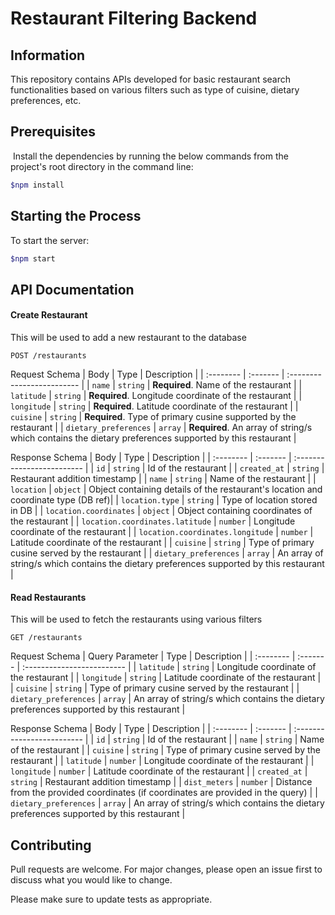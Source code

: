 # Restaurant Filtering Backend

## Information
This repository contains APIs developed for basic restaurant search functionalities based on various filters such as type of cuisine, dietary preferences, etc.

## Prerequisites
 Install the dependencies by running the below commands from the project's root directory in the command line:
```bash
$npm install
```

## Starting the Process
To start the server:
```bash 
$npm start
```

## API Documentation

#### Create Restaurant
This will be used to add a new restaurant to the database

```http
POST /restaurants
```
Request Schema
| Body | Type     | Description                |
| :-------- | :------- | :------------------------- |
| `name` | `string` | **Required**. Name of the restaurant |
| `latitude` | `string` | **Required**. Longitude coordinate of the restaurant |
| `longitude` | `string` | **Required**. Latitude coordinate of the restaurant |
| `cuisine` | `string` | **Required**. Type of primary cusine supported by the restaurant |
| `dietary_preferences` | `array` | **Required**. An array of string/s which contains the dietary preferences supported by this restaurant |

Response Schema
| Body | Type     | Description                |
| :-------- | :------- | :------------------------- |
| `id` | `string` | Id of the restaurant |
| `created_at` | `string` | Restaurant addition timestamp |
| `name` | `string` | Name of the restaurant |
| `location` | `object` | Object containing details of the restaurant's location and coordinate type (DB ref)|
| `location.type` | `string` | Type of location stored in DB |
| `location.coordinates` | `object` | Object containing coordinates of the restaurant |
| `location.coordinates.latitude` | `number` | Longitude coordinate of the restaurant |
| `location.coordinates.longitude` | `number` | Latitude coordinate of the restaurant |
| `cuisine` | `string` | Type of primary cusine served by the restaurant |
| `dietary_preferences` | `array` | An array of string/s which contains the dietary preferences supported by this restaurant |

#### Read Restaurants
This will be used to fetch the restaurants using various filters

```http
GET /restaurants
```
Request Schema
| Query Parameter | Type     | Description                |
| :-------- | :------- | :------------------------- |
| `latitude` | `string` | Longitude coordinate of the restaurant |
| `longitude` | `string` | Latitude coordinate of the restaurant |
| `cuisine` | `string` | Type of primary cusine served by the restaurant |
| `dietary_preferences` | `array` | An array of string/s which contains the dietary preferences supported by this restaurant |

Response Schema
| Body | Type     | Description                |
| :-------- | :------- | :------------------------- |
| `id` | `string` | Id of the restaurant |
| `name` | `string` | Name of the restaurant |
| `cuisine` | `string` | Type of primary cusine served by the restaurant |
| `latitude` | `number` | Longitude coordinate of the restaurant |
| `longitude` | `number` | Latitude coordinate of the restaurant |
| `created_at` | `string` | Restaurant addition timestamp |
| `dist_meters` | `number` | Distance from the provided coordinates (if coordinates are provided in the query)  |
| `dietary_preferences` | `array` | An array of string/s which contains the dietary preferences supported by this restaurant |


## Contributing

Pull requests are welcome. For major changes, please open an issue first
to discuss what you would like to change.

Please make sure to update tests as appropriate.